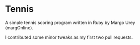 Tennis
======

A simple tennis scoring program written in Ruby by Margo Urey (margOnline).

I contributed some minor tweaks as my first two pull requests.

